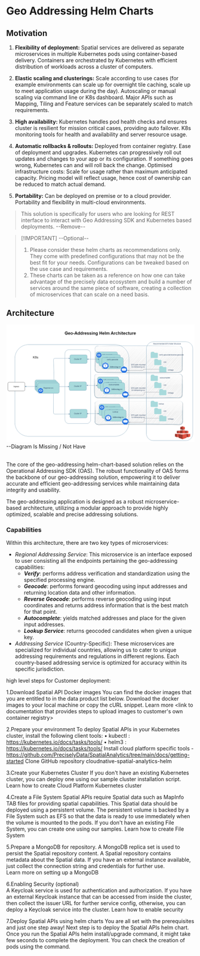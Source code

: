 # Geo Addressing Helm Charts

## Motivation

1. **Flexibility of deployment:**
    Spatial services are delivered as separate microservices in multiple Kubernetes pods using container-based delivery. Containers are orchestrated by Kubernetes with efficient distribution of workloads across a cluster of computers.

2. **Elastic scaling and clusterings:**
    Scale according to use cases (for example environments can scale up for overnight tile caching, scale up to meet application usage during the day). Autoscaling or manual scaling via command line or K8s dashboard. Major APIs such as Mapping, Tiling and Feature services can be separately scaled to match requirements.

3. **High availability:**
    Kubernetes handles pod health checks and ensures cluster is resilient for mission critical cases, providing auto failover. K8s monitoring tools for health and availability and server resource usage.

4. **Automatic rollbacks & rollouts:**
    Deployed from container registry. Ease of deployment and upgrades. Kubernetes can progressively roll out updates and changes to your app or its configuration. If something goes wrong, Kubernetes can and will roll back the change. Optimised infrastructure costs: Scale for usage rather than maximum anticipated capacity. Pricing model will reflect usage, hence cost of ownership can be reduced to match actual demand.

5. **Portability:**
    Can be deployed on premise or to a cloud provider. Portability and flexibility in multi-cloud environments.

> This solution is specifically for users who are looking for REST interface to interact with Geo Addressing SDK and Kubernetes based deployments. --Remove--


> [!IMPORTANT] --Optional--
> 1. Please consider these helm charts as recommendations only. They come with predefined configurations that may not be the best fit for your needs. Configurations can be tweaked based on the use case and requirements.
> 2. These charts can be taken as a reference on how one can take advantage of the precisely data ecosystem and build a number of services around the same piece of software, creating a collection of microservices that can scale on a need basis.

## Architecture

![architecture.png](images/geoaddressing_architecture.png) --Diagram Is Missing / Not Have

<br>The core of the geo-addressing helm-chart-based solution relies on the Operational Addressing SDK (OAS). The robust
functionality of OAS forms the backbone of our geo-addressing solution, empowering it to deliver accurate and efficient
geo-addressing services while maintaining data integrity and usability.

The geo-addressing application is designed as a robust microservice-based architecture, utilizing a modular approach to
provide highly optimized, scalable and precise addressing solutions.

### Capabilities

Within this architecture, there are two key types of microservices:

- _Regional Addressing Service_: This microservice is an interface exposed to user consisting all the endpoints
  pertaining the geo-addressing capabilities:
    - **_Verify_**: performs address verification and standardization using the specified processing engine.
    - **_Geocode_**: performs forward geocoding using input addresses and returning location data and other information.
    - **_Reverse Geocode_**: performs reverse geocoding using input coordinates and returns address information that is
      the best match for that point.
    - **_Autocomplete_**: yields matched addresses and place for the given input addresses.
    - **_Lookup Service_**: returns geocoded candidates when given a unique key.
- _Addressing Service_ (Country-Specific): These microservices are specialized for individual countries, allowing us to
  cater to unique addressing requirements and regulations in different regions. Each country-based addressing service is
  optimized for accuracy within its specific jurisdiction.
  
high level steps for Customer deployment: 
 
1.Download Spatial API Docker images
You can find the docker images that you are entitled to in the data product list below. Download the docker images to your local machine or copy the cURL snippet.
Learn more  <link to documentation that provides steps to upload images to customer's own container registry>
 
2.Prepare your environment
To deploy Spatial APIs in your Kubernetes cluster, install the following client tools:
•	kubectl : https://kubernetes.io/docs/tasks/tools/
•	helm3 : https://kubernetes.io/docs/tasks/tools/
Install cloud platform specific tools - https://github.com/PreciselyData/SpatialAnalytics/tree/main/docs/getting-started
Clone GitHub repository cloudnative-spatial-analytics-helm  
 
3.Create your Kubernetes Cluster
If you don't have an existing Kubernetes cluster, you can deploy one using our sample cluster installation script.
Learn how to create Cloud Platform Kubernetes cluster
 
4.Create a File System
Spatial APIs require Spatial data such as MapInfo TAB files for providing spatial capabilities. This Spatial data should be deployed using a persistent volume. The persistent volume is backed by a File System such as EFS so that the data is ready to use immediately when the volume is mounted to the pods. If you don't have an existing File System, you can create one using our samples.
Learn how to create File System
 
5.Prepare a MongoDB for repository.
A MongoDB replica set is used to persist the Spatial repository content. A Spatial repository contains metadata about the Spatial data. If you have an external instance available, just collect the connection string and credentials for further use.   
Learn more on setting up a MongoDB
 
6.Enabling Security (optional)  
A Keycloak service is used for authentication and authorization. If you have an external Keycloak instance that can be accessed from inside the cluster, then collect the issuer URL for further service config, otherwise, you can deploy a Keycloak service into the cluster.
Learn how to enable security
 
7.Deploy Spatial APIs using helm charts
You are all set with the prerequisites and just one step away! Next step is to deploy the Spatial APIs helm chart.
Once you run the Spatial APIs helm install/upgrade command, it might take few seconds to complete the deployment. You can check the creation of pods using the command.
